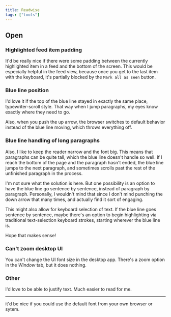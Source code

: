 ```yaml
---
title: Readwise
tags: ["tools"]
---
```


## Open

### Highlighted feed item padding

It'd be really nice if there were some padding between the currently highlighted item in a feed and the bottom of the screen. This would be especially helpful in the feed view, because once you get to the last item with the keyboard, it's partially blocked by the `Mark all as seen` button.

### Blue line position

I'd love it if the top of the blue line stayed in exactly the same place, typewriter-scroll style. That way when I jump paragraphs, my eyes know exactly where they need to go.

Also, when you push the up arrow, the browser switches to default behavior instead of the blue line moving, which throws everything off.

### Blue line handling of long paragraphs

Also, I like to keep the reader narrow and the font big. This means that paragraphs can be quite tall, which the blue line doesn't handle so well. If I reach the bottom of the page and the paragraph hasn't ended, the blue line jumps to the next paragraph, and sometimes scrolls past the rest of the unfinished paragraph in the process.

I'm not sure what the solution is here. But one possibility is an option to have the blue line go sentence by sentence, instead of paragraph by paragraph. Personally, I wouldn't mind that since I don't mind punching the down arrow that many times, and actually find it sort of engaging.

This might also allow for keyboard selection of text. If the blue line goes sentence by sentence, maybe there's an option to begin highlighting via traditional text-selection keyboard strokes, starting wherever the blue line is.

Hope that makes sense!

### Can't zoom desktop UI

You can't change the UI font size in the desktop app. There's a zoom option in the *Window* tab, but it does nothing.

### Other

I'd love to be able to justify text. Much easier to read for me.

---

it'd be nice if you could use the default font from your own browser or sytem.
